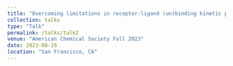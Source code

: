 ```yaml
---
title: "Overcoming limitations in receptor-ligand (un)binding kinetic predictions: A QM-enhanced multiscale milestoning simulation framework integrating quantum mechanics, molecular dynamics, and Brownian dynamics"
collection: talks
type: "Talk"
permalink: /talks/talk2
venue: "American Chemical Society Fall 2023"
date: 2023-08-16
location: "San Francisco, CA"
---
```

